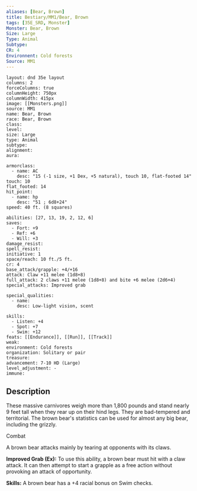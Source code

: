```yaml
---
aliases: [Bear, Brown]
title: Bestiary/MM1/Bear, Brown
tags: [35E_SRD, Monster]
Monster: Bear, Brown
Size: Large
Type: Animal
Subtype: 
CR: 4
Environnent: Cold forests
Source: MM1
---
```


```statblock
layout: dnd 35e layout
columns: 2
forceColumns: true
columnHeight: 750px
columnWidth: 415px
image: [[Monsters.png]]
source: MM1
name: Bear, Brown
race: Bear, Brown
class: 
level: 
size: Large
type: Animal
subtype: 
alignment: 
aura: 

armorclass:
  - name: AC
    desc: "15 (-1 size, +1 Dex, +5 natural), touch 10, flat-footed 14"
touch: 10
flat_footed: 14
hit_point:
  - name: hp
    desc: "51 ; 6d8+24"
speed: 40 ft. (8 squares)

abilities: [27, 13, 19, 2, 12, 6]
saves:
  - Fort: +9
  - Ref: +6
  - Will: +3
damage_resist: 
spell_resist: 
initiative: 1
space/reach: 10 ft./5 ft.
cr: 4
base_attack/grapple: +4/+16
attack: Claw +11 melee (1d8+8)
full_attack: 2 claws +11 melee (1d8+8) and bite +6 melee (2d6+4)
special_attacks: Improved grab

special_qualities:
  - name: 
    desc: Low-light vision, scent

skills:
  - Listen: +4
  - Spot: +7
  - Swim: +12
feats: [[Endurance]], [[Run]], [[Track]]
weak: 
environment: Cold forests
organization: Solitary or pair
treasure: 
advancement: 7-10 HD (Large)
level_adjustment: -
immune: 
```

## Description

<p>These massive carnivores weigh more than 1,800 pounds and stand nearly 9 feet tall when they rear up on their hind legs. They are bad-tempered and territorial. The brown bear's statistics can be used for almost any big bear, including the grizzly.</p>
<p>Combat</p>
<p>A brown bear attacks mainly by tearing at opponents with its claws.</p>
<p>
            <b>Improved Grab (Ex):</b> To use this ability, a brown bear must hit with a claw attack. It can then attempt to start a grapple as a free action without provoking an attack of opportunity.</p>
<p>
            <b>Skills:</b> A brown bear has a +4 racial bonus on Swim checks.</p>